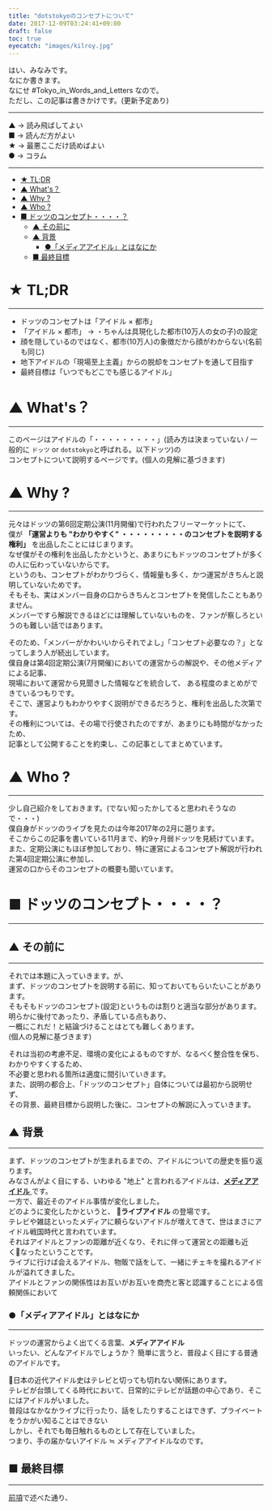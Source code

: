 ```yaml
---
title: "dotstokyoのコンセプトについて"
date: 2017-12-09T03:24:41+09:00
draft: false
toc: true
eyecatch: "images/kilroy.jpg"
---
```


はい、みなみです。  
なにか書きます。  
なにせ #Tokyo_in_Words_and_Letters なので。   
ただし、この記事は書きかけです。(更新予定あり)  

---
▲ → 読み飛ばしてよい  
■ → 読んだ方がよい  
★ → 最悪ここだけ読めばよい  
● → コラム

---
<!-- TOC -->

- [★ TL;DR](#★-tldr)
- [▲ What's？](#▲-whats)
- [▲ Why ?](#▲-why-)
- [▲ Who ?](#▲-who-)
- [■ ドッツのコンセプト・・・・？](#■-ドッツのコンセプト・・・・)
    - [▲ その前に](#▲-その前に)
    - [▲ 背景](#▲-背景)
        - [●「メディアアイドル」とはなにか](#●メディアアイドルとはなにか)
    - [■ 最終目標](#■-最終目標)

<!-- /TOC -->
# ★ TL;DR
---
- ドッツのコンセプトは「アイドル × 都市」
- 「アイドル × 都市」 → ・ちゃんは具現化した都市(10万人の女の子)の設定
- 顔を隠しているのではなく、都市(10万人)の象徴だから顔がわからない(名前も同じ)
- 地下アイドルの「現場至上主義」からの脱却をコンセプトを通して目指す
- 最終目標は「いつでもどこでも感じるアイドル」

# ▲ What's？
---
このページはアイドルの「・・・・・・・・・」(読み方は決まっていない / 一般的に `ドッツ` or `dotstokyo`と呼ばれる。以下ドッツ)の  
コンセプトについて説明するページです。(個人の見解に基づきます)

# ▲ Why ?
---
元々はドッツの第6回定期公演(11月開催)で行われたフリーマーケットにて、  
僕が **「運営よりも "わかりやすく" ・・・・・・・・・のコンセプトを説明する権利」** を出品したことにはじまります。  
なぜ僕がその権利を出品したかというと、あまりにもドッツのコンセプトが多くの人に伝わっていないからです。  
というのも、コンセプトがわかりづらく、情報量も多く、かつ運営がきちんと説明していないためです。  
そもそも、実はメンバー自身の口からきちんとコンセプトを発信したこともありません。  
メンバーですら解説できるほどには理解していないものを、ファンが察しろというのも難しい話ではあります。  

そのため、「メンバーがかわいいからそれでよし」「コンセプト必要なの？」となってしまう人が続出しています。  
僕自身は第4回定期公演(7月開催)においての運営からの解説や、その他メディアによる記事、  
現場において運営から見聞きした情報などを統合して、  ある程度のまとめができているつもりです。  
そこで、運営よりもわかりやすく説明ができるだろうと、権利を出品した次第です。  
その権利については、その場で行使されたのですが、あまりにも時間がなかったため、  
記事として公開することを約束し、この記事としてまとめています。

# ▲ Who ?
---
少し自己紹介をしておきます。(でない知ったかしてると思われそうなので・・・)  
僕自身がドッツのライブを見たのは今年2017年の2月に遡ります。  
そこからこの記事を書いている11月まで、約9ヶ月弱ドッツを見続けています。  
また、定期公演にもほぼ参加しており、特に運営によるコンセプト解説が行われた第4回定期公演に参加し、  
運営の口からそのコンセプトの概要も聞いています。

# ■ ドッツのコンセプト・・・・？
---
## ▲ その前に
---
それでは本題に入っていきます。が、  
まず、ドッツのコンセプトを説明する前に、知っておいてもらいたいことがあります。  
そもそもドッツのコンセプト(設定)というものは割りと適当な部分があります。  
明らかに後付であったり、矛盾している点もあり、  
一概にこれだ！と結論づけることはとても難しくあります。  
(個人の見解に基づきます)  

それは当初の考慮不足、環境の変化によるものですが、なるべく整合性を保ち、わかりやすくするため、  
不必要と思われる箇所は適度に間引いていきます。  
また、説明の都合上、「ドッツのコンセプト」自体については最初から説明せず、  
その背景、最終目標から説明した後に、コンセプトの解説に入っていきます。


## ▲ 背景
---
まず、ドッツのコンセプトが生まれるまでの、アイドルについての歴史を振り返ります。  
みなさんがよく目にする、いわゆる "地上" と言われるアイドルは、[**メディアアイドル** ](#メディアアイドルとはなにか)です。  
一方で、最近そのアイドル事情が変化しました。  
どのように変化したかというと、 **ライブアイドル** の登場です。  
テレビや雑誌といったメディアに頼らないアイドルが増えてきて、世はまさにアイドル戦国時代と言われています。  
それはアイドルとファンの距離が近くなり、それに伴って運営との距離も近くなったということです。  
ライブに行けば会えるアイドル、物販で話をして、一緒にチェキを撮れるアイドルが溢れてきました。  
アイドルとファンの関係性はお互いがお互いを商売と客と認識することによる信頼関係において


### ●「メディアアイドル」とはなにか  
---
ドッツの運営からよく出てくる言葉、**メディアアイドル**  
いったい、どんなアイドルでしょうか？
簡単に言うと、普段よく目にする普通のアイドルです。  

日本の近代アイドル史はテレビと切っても切れない関係にあります。  
テレビが台頭してくる時代において、日常的にテレビが話題の中心であり、そこにはアイドルがいました。  
普段はなかなかライブに行ったり、話をしたりすることはできず、プライベートをうかがい知ることはできない  
しかし、それでも毎日触れるものとして存在していました。  
つまり、手の届かないアイドル ≒ メディアアイドルなのです。



## ■ 最終目標
---
[前項](#その前に)で述べた通り、
